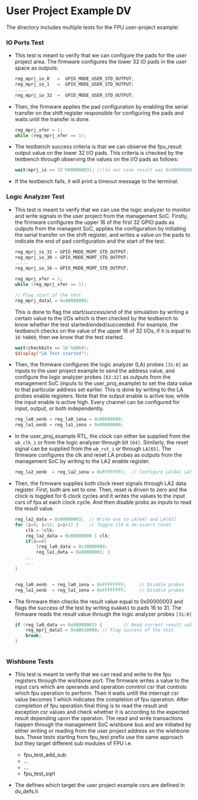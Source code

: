 <!---
# SPDX-FileCopyrightText: 2020 Efabless Corporation
#
# Licensed under the Apache License, Version 2.0 (the "License");
# you may not use this file except in compliance with the License.
# You may obtain a copy of the License at
#
#      http://www.apache.org/licenses/LICENSE-2.0
#
# Unless required by applicable law or agreed to in writing, software
# distributed under the License is distributed on an "AS IS" BASIS,
# WITHOUT WARRANTIES OR CONDITIONS OF ANY KIND, either express or implied.
# See the License for the specific language governing permissions and
# limitations under the License.
#
# SPDX-License-Identifier: Apache-2.0
-->


# User Project Example DV

The directory includes multiple tests for the FPU user-project example: 

### IO Ports Test 

* This test is meant to verify that we can configure the pads for the user project area. The firmware configures the lower 32 IO pads in the user space as outputs:

	```c
	reg_mprj_io_0 	=  GPIO_MODE_USER_STD_OUTPUT;
	reg_mprj_io_1 	=  GPIO_MODE_USER_STD_OUTPUT;
	.....
	reg_mprj_io_32 	=  GPIO_MODE_USER_STD_OUTPUT;
	```

* Then, the firmware applies the pad configuration by enabling the serial transfer on the shift register responsible for configuring the pads and waits until the transfer is done. 
	```c
	reg_mprj_xfer = 1;
	while (reg_mprj_xfer == 1);
	```

* The testbench success criteria is that we can observe the fpu_result output value on the lower 32 I/O pads. This criteria is checked by the testbench through observing the values on the I/O pads as follows: 

	```verilog
	wait(mprj_io == 32'h00000003); //(in our case result was 0x00000003)

	```

* If the testbench fails, it will print a timeout message to the terminal. 

### Logic Analyzer Test
 
* This test is meant to verify that we can use the logic analyzer to monitor and write signals in the user project from the management SoC. Firstly, the firmware configures the upper 16 of the first 32 GPIO pads as outputs from the managent SoC, applies the configuration by initiating the serial transfer on the shift register, and writes a value on the pads to indicate the end of pad configuration and the start of the test. 

	```c
	reg_mprj_io_31 = GPIO_MODE_MGMT_STD_OUTPUT;
	reg_mprj_io_30 = GPIO_MODE_MGMT_STD_OUTPUT;
	.....
	reg_mprj_io_16 = GPIO_MODE_MGMT_STD_OUTPUT;

	reg_mprj_xfer = 1;
	while (reg_mprj_xfer == 1);

	// Flag start of the test 
	reg_mprj_datal = 0xAB600000;
	```
	
	This is done to flag the start/success/end of the simulation by writing a certain value to the I/Os which is then checked by the testbench to know whether the test started/ended/succeeded. For example, the testbench checks on the value of the upper 16 of 32 I/Os, if it is equal to `16'hAB60`, then we know that the test started.  

	```verilog
	wait(checkbits == 16'hAB60);
	$display("LA Test started");
	```
	
* Then, the firmware configures the logic analyzer (LA) probes `[31:0]` as inputs to the user project example to send the address value, and configure the logic analyzer probes `[63:32]` as outputs from the management SoC (inputs to the user_proj_example) to set the data value to that particular address set earlier. This is done by writing to the LA probes enable registers.   Note that the output enable is active low, while the input enable is active high.  Every channel can be configured for input, output, or both independently.

 
	```c
	reg_la0_oenb = reg_la0_iena = 0x00000000;    
	reg_la1_oenb = reg_la1_iena = 0x00000000;    
	```

 * In the user_proj_example RTL, the clock can either be supplied from the `wb_clk_i` or from the logic analyzer through bit `[64]`. Similarly, the reset signal can be supplied from the `wb_rst_i` or through `LA[65]`.  The firmware configures the clk and reset LA probes as outputs from the management SoC by writing to the LA2 enable register. 

	
	```c
	reg_la2_oenb  = reg_la2_iena = 0xFFFFFFFC; 	// Configure LA[64] LA[65] as outputs from the cpu
	```

* Then, the firmware supplies both clock reset signals through LA2 data register. First, both are set to one. Then, reset is driven to zero and the clock is toggled for 6 clock cycles and it writes the values to the input csrs of fpu at each clock cycle. And then disable probs as inputs to read the result value. 

	```c
	reg_la2_data = 0x00000003;	// Write one to LA[64] and LA[65]
	for (i=0; i<12; i=i+1) {   	// Toggle clk & de-assert reset
		clk = !clk;               	
		reg_la2_data = 0x00000000 | clk;
		if(i==0)
            {reg_la0_data = 0x30000000;
            reg_la1_data = 0x00000001; }
		...
		...
	}
	``` 

	```c
	
	reg_la0_oenb  = reg_la0_iena = 0xFFFFFFFF;     // Disable probes
	reg_la1_oenb  = reg_la1_iena = 0xFFFFFFFF;     // Disable probes
	```

* The firmware then checks the result value equal to 0x00000003 and flags the success of the test by writing `0xAB461` to pads 16 to 31.  The firmware reads the result value through the logic analyzer probes `[31:0]` 

	```c
	if (reg_la0_data == 0x00000003) {	     // Read current result value through LA
		reg_mprj_datal = 0xAB610000; // Flag success of the test
		break;
	}
	```

	```
	
### Wishbone Tests

* This test is meant to verify that we can read and write to the fpu registers through the wishbone port. The firmware writes a value to the input csrs which are operands and operation conntrol csr that controls which fpu operation to perform. Then it waits untill the interrupt csr value becomes 1 which indicates the completion of fpu operation. After completion of fpu operation final thing is to read the result and exception csr values and check whether it is according to the expected result depending upon the operaton. The read and write transactions happen through the management SoC wishbone bus and are initiated by either writing or reading from the user project address on the wishbone bus. These tests starting from fpu_test prefix use the same approach but they target different sub modules of FPU i.e.
  * fpu_test_add_sub 
  * ...
  * ...
  * fpu_test_sqrt

* The defines which target the user project example csrs are defined in dv_defs.h 
